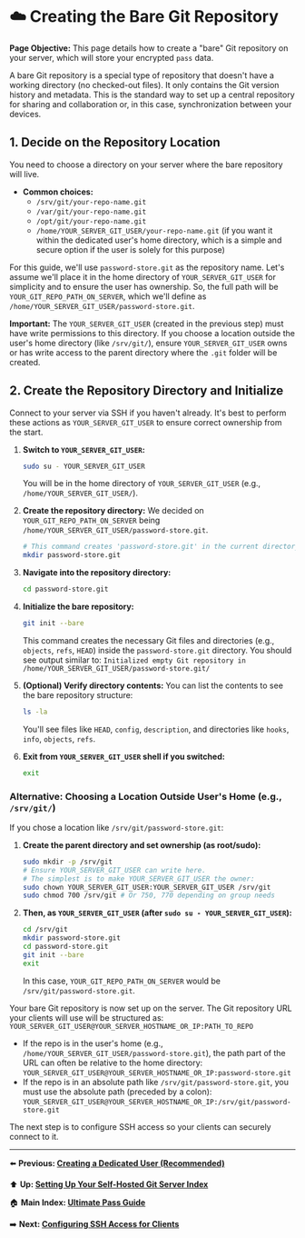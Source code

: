 # ☁️ Creating the Bare Git Repository

**Page Objective:** This page details how to create a "bare" Git repository on your server, which will store your encrypted `pass` data.

A bare Git repository is a special type of repository that doesn't have a working directory (no checked-out files). It only contains the Git version history and metadata. This is the standard way to set up a central repository for sharing and collaboration or, in this case, synchronization between your devices.

## 1. Decide on the Repository Location

You need to choose a directory on your server where the bare repository will live.
*   **Common choices:**
    *   `/srv/git/your-repo-name.git`
    *   `/var/git/your-repo-name.git`
    *   `/opt/git/your-repo-name.git`
    *   `/home/YOUR_SERVER_GIT_USER/your-repo-name.git` (if you want it within the dedicated user's home directory, which is a simple and secure option if the user is solely for this purpose)

For this guide, we'll use `password-store.git` as the repository name. Let's assume we'll place it in the home directory of `YOUR_SERVER_GIT_USER` for simplicity and to ensure the user has ownership.
So, the full path will be `YOUR_GIT_REPO_PATH_ON_SERVER`, which we'll define as `/home/YOUR_SERVER_GIT_USER/password-store.git`.

**Important:** The `YOUR_SERVER_GIT_USER` (created in the previous step) must have write permissions to this directory. If you choose a location outside the user's home directory (like `/srv/git/`), ensure `YOUR_SERVER_GIT_USER` owns or has write access to the parent directory where the `.git` folder will be created.

## 2. Create the Repository Directory and Initialize

Connect to your server via SSH if you haven't already. It's best to perform these actions as `YOUR_SERVER_GIT_USER` to ensure correct ownership from the start.

1.  **Switch to `YOUR_SERVER_GIT_USER`:**
    ```bash
    sudo su - YOUR_SERVER_GIT_USER
    ```
    You will be in the home directory of `YOUR_SERVER_GIT_USER` (e.g., `/home/YOUR_SERVER_GIT_USER/`).

2.  **Create the repository directory:**
    We decided on `YOUR_GIT_REPO_PATH_ON_SERVER` being `/home/YOUR_SERVER_GIT_USER/password-store.git`.
    ```bash
    # This command creates 'password-store.git' in the current directory (home directory)
    mkdir password-store.git
    ```

3.  **Navigate into the repository directory:**
    ```bash
    cd password-store.git
    ```

4.  **Initialize the bare repository:**
    ```bash
    git init --bare
    ```
    This command creates the necessary Git files and directories (e.g., `objects`, `refs`, `HEAD`) inside the `password-store.git` directory. You should see output similar to:
    `Initialized empty Git repository in /home/YOUR_SERVER_GIT_USER/password-store.git/`

5.  **(Optional) Verify directory contents:**
    You can list the contents to see the bare repository structure:
    ```bash
    ls -la
    ```
    You'll see files like `HEAD`, `config`, `description`, and directories like `hooks`, `info`, `objects`, `refs`.

6.  **Exit from `YOUR_SERVER_GIT_USER` shell if you switched:**
    ```bash
    exit
    ```

### Alternative: Choosing a Location Outside User's Home (e.g., `/srv/git/`)

If you chose a location like `/srv/git/password-store.git`:

1.  **Create the parent directory and set ownership (as root/sudo):**
    ```bash
    sudo mkdir -p /srv/git
    # Ensure YOUR_SERVER_GIT_USER can write here.
    # The simplest is to make YOUR_SERVER_GIT_USER the owner:
    sudo chown YOUR_SERVER_GIT_USER:YOUR_SERVER_GIT_USER /srv/git
    sudo chmod 700 /srv/git # Or 750, 770 depending on group needs
    ```
2.  **Then, as `YOUR_SERVER_GIT_USER` (after `sudo su - YOUR_SERVER_GIT_USER`):**
    ```bash
    cd /srv/git
    mkdir password-store.git
    cd password-store.git
    git init --bare
    exit
    ```
    In this case, `YOUR_GIT_REPO_PATH_ON_SERVER` would be `/srv/git/password-store.git`.

Your bare Git repository is now set up on the server. The Git repository URL your clients will use will be structured as:
`YOUR_SERVER_GIT_USER@YOUR_SERVER_HOSTNAME_OR_IP:PATH_TO_REPO`

*   If the repo is in the user's home (e.g., `/home/YOUR_SERVER_GIT_USER/password-store.git`), the path part of the URL can often be relative to the home directory:
    `YOUR_SERVER_GIT_USER@YOUR_SERVER_HOSTNAME_OR_IP:password-store.git`
*   If the repo is in an absolute path like `/srv/git/password-store.git`, you must use the absolute path (preceded by a colon):
    `YOUR_SERVER_GIT_USER@YOUR_SERVER_HOSTNAME_OR_IP:/srv/git/password-store.git`

The next step is to configure SSH access so your clients can securely connect to it.

---
⬅️ **Previous: [Creating a Dedicated User (Recommended)](./4.2_Dedicated_User.md)**

⬆️ **Up: [Setting Up Your Self-Hosted Git Server Index](./README.md)**

🏠 **Main Index: [Ultimate Pass Guide](../README.md)**

➡️ **Next: [Configuring SSH Access for Clients](./4.4_SSH_Access.md)**
